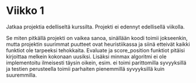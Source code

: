 # Viikko 1

Jatkaa projektia edelliseltä kurssilta. Projekti ei edennyt edellisellä viikolla.

Se miten pitkällä projekti on vaikea sanoa, sinällään koodi toimii jokseenkin, mutta projektin suurimmat puutteet ovat heuristiikassa ja siinä etteivät kaikki funktiot ole tarpeeksi tehokkaita. Evaluate ja score_position funktiot pitäisi kirjoittaa melkein kokonaan uusiksi. Lisäksi minmax algoritmi ei ole implementoitu ilmeisesti täysin oikein, esim. ei toimi parittomilla syvyyksillä ja testien perusteella toimii parhaiten pienemmillä syvyyksillä kuin suuremmilla.


